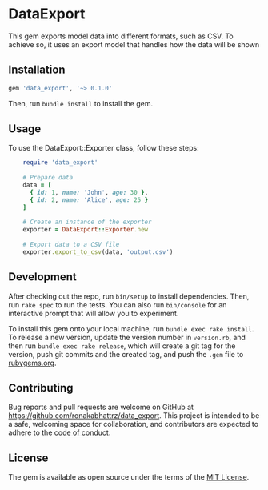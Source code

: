 # DataExport

This gem exports model data into different formats, such as CSV. To achieve so, it uses an export model that handles how the data will be shown

## Installation

```ruby
gem 'data_export', '~> 0.1.0'
```

Then, run `bundle install` to install the gem.

## Usage

To use the DataExport::Exporter class, follow these steps:

```ruby
    require 'data_export'
    
    # Prepare data
    data = [
      { id: 1, name: 'John', age: 30 },
      { id: 2, name: 'Alice', age: 25 }
    ]
    
    # Create an instance of the exporter
    exporter = DataExport::Exporter.new
    
    # Export data to a CSV file
    exporter.export_to_csv(data, 'output.csv')
```

## Development

After checking out the repo, run `bin/setup` to install dependencies. Then, run `rake spec` to run the tests. You can also run `bin/console` for an interactive prompt that will allow you to experiment.

To install this gem onto your local machine, run `bundle exec rake install`. To release a new version, update the version number in `version.rb`, and then run `bundle exec rake release`, which will create a git tag for the version, push git commits and the created tag, and push the `.gem` file to [rubygems.org](https://rubygems.org).

## Contributing

Bug reports and pull requests are welcome on GitHub at https://github.com/ronakabhattrz/data_export. This project is intended to be a safe, welcoming space for collaboration, and contributors are expected to adhere to the [code of conduct](https://github.com/ronakabhattrz/data_export/blob/master/CODE_OF_CONDUCT.md).

## License

The gem is available as open source under the terms of the [MIT License](https://opensource.org/licenses/MIT).